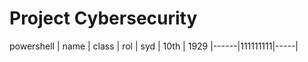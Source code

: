 # Project Cybersecurity
powershell
| name | class | rol
| syd  | 10th  | 1929
|------|111111111|-----|
